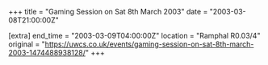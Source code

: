 +++
title = "Gaming Session on Sat 8th March 2003"
date = "2003-03-08T21:00:00Z"

[extra]
end_time = "2003-03-09T04:00:00Z"
location = "Ramphal R0.03/4"
original = "https://uwcs.co.uk/events/gaming-session-on-sat-8th-march-2003-1474488938128/"
+++



